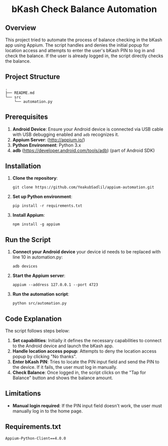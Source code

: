 <h1 align="center">
bKash Check Balance Automation
</h1>

## Overview

This project tried to automate the process of balance checking in the bKash app using Appium. The script handles and denies the initial popup for location access and attempts to enter the user's bKash PIN to log in and check the balance. If the user is already logged in, the script directly checks the balance.

## Project Structure
```
.
├── README.md
└── src
    └── automation.py
```

## Prerequisites

1. **Android Device**: Ensure your Android device is connected via USB cable with USB debugging enabled and `adb` recognizes it.
2. **Appium Server**: (http://appium.io/)
3. **Python Environment**: Python 3.x
4. **adb** (https://developer.android.com/tools/adb) (part of Android SDK)

## Installation

1. **Clone the repository**:
    ```
    git clone https://github.com/YeakubSadlil/appium-automation.git 
    ```

2. **Set up Python environment**:
    ```
    pip install -r requirements.txt 
    ```

3. **Install Appium**:
    ```
    npm install -g appium 
    ```

## Run the Script

1. **Connect your Android device** your device id needs to be replaced with line 10 in automation.py:
    ```
    adb devices 
    ```

2. **Start the Appium server**:
    ```
    appium --address 127.0.0.1 --port 4723 
    ```

3. **Run the automation script**:
    ```
    python src/automation.py 
    ```

## Code Explanation

The script follows steps below:
1. **Set capabilities**: Initially it defines the necessary capabilities to connect to the Android device and launch the bKash app.
2. **Handle location access popup**: Attempts to deny the location access popup by clicking "No thanks".
3. **Enter bKash PIN**: Tries to locate the PIN input field and send the PIN to the device. If it fails, the user must log in manually.
4. **Check Balance**: Once logged in, the script clicks on the "Tap for Balance" button and shows the balance amount.

## Limitations

- **Manual login required**: If the PIN input field doesn't work, the user must manually log in to the home page.

## Requirements.txt

```
Appium-Python-Client==4.0.0

```

